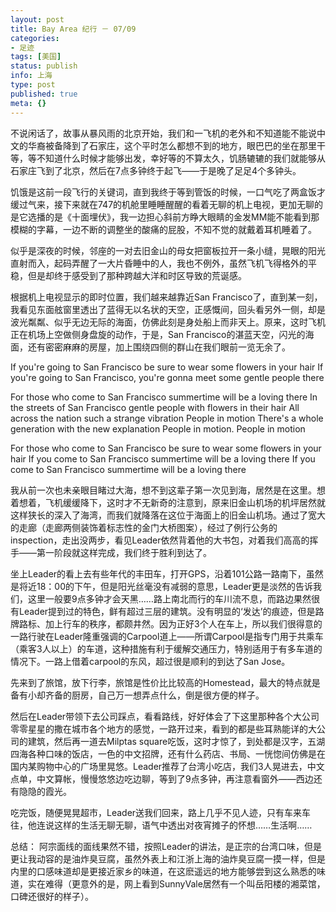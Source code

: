 ```yaml
---
layout: post
title: Bay Area 纪行 － 07/09
categories:
- 足迹
tags: [美国]
status: publish
info: 上海
type: post
published: true
meta: {}
---
```


不说闲话了，故事从暴风雨的北京开始，我们和一飞机的老外和不知道能不能说中文的华裔被备降到了石家庄，这个平时怎么都想不到的地方，眼巴巴的坐在那里干等，等不知道什么时候才能够出发，幸好等的不算太久，饥肠辘辘的我们就能够从石家庄飞到了北京，然后在7点多钟终于起飞——于是晚了足足4个多钟头。

饥饿是这前一段飞行的关键词，直到我终于等到管饭的时候，一口气吃了两盒饭才缓过气来，接下来就在747的机舱里睡睡醒醒的看着无聊的机上电视，更加无聊的是它选播的是《十面埋伏》，我一边担心斜前方睁大眼睛的金发MM能不能看到那模糊的字幕，一边不断的调整坐的酸痛的屁股，不知不觉的就戴着耳机睡着了。

似乎是深夜的时候，邻座的一对去旧金山的母女把窗板拉开一条小缝，晃眼的阳光直射而入，起码弄醒了一大片昏睡中的人，我也不例外，虽然飞机飞得格外的平稳，但是却终于感受到了那种跨越大洋和时区导致的荒诞感。

根据机上电视显示的即时位置，我们越来越靠近San Francisco了，直到某一刻，我看见东面舷窗里透出了蓝得无以名状的天空，正感慨间，回头看另外一侧，却是波光粼粼、似乎无边无际的海面，仿佛此刻是身处船上而非天上。原来，这时飞机正在机场上空做侧身盘旋的动作，于是，San Francisco的湛蓝天空，闪光的海面，还有密密麻麻的房屋，加上围绕四侧的群山在我们眼前一览无余了。

If you're going to San Francisco
be sure to wear some flowers in your hair
If you're going to San Francisco,
you're gonna meet some gentle people there

For those who come to San Francisco
summertime will be a loving there
In the streets of San Francisco
gentle people with flowers in their hair
All across the nation such a strange vibration
People in motion
There's a whole generation with the new explanation
People in motion. People in motion

For those who come to San Francisco
be sure to wear some flowers in your hair
If you come to San Francisco
summertime will be a loving there
If you come to San Francisco
summertime will be a loving there

我从前一次也未亲眼目睹过大海，想不到这辈子第一次见到海，居然是在这里。想着想着，飞机缓缓降下，这时才不无新奇的注意到，原来旧金山机场的机坪居然就这样狭长的深入了海湾，而我们就降落在这位于海面上的旧金山机场。通过了宽大的走廊（走廊两侧装饰着标志性的金门大桥图案），经过了例行公务的inspection，走出没两步，看见Leader依然背着他的大书包，对着我们高高的挥手——第一阶段就这样完成，我们终于胜利到达了。


坐上Leader的看上去有些年代的丰田车，打开GPS，沿着101公路一路南下，虽然是将近18：00的下午，但是阳光丝毫没有减弱的意思，Leader更是淡然的告诉我们，这里一般要9点多钟才会天黑……路上南北而行的车川流不息，而路边果然很有Leader提到过的特色，鲜有超过三层的建筑。没有明显的‘发达’的痕迹，但是路牌路标、加上行车的秩序，都颇井然。因为正好3个人在车上，所以我们很得意的一路行驶在Leader隆重强调的Carpool道上——所谓Carpool是指专门用于共乘车（乘客3人以上）的车道，这种措施有利于缓解交通压力，特别适用于有多车道的情况下。一路上借着carpool的东风，超过很是顺利的到达了San Jose。

先来到了旅馆，放下行李，旅馆是性价比比较高的Homestead，最大的特点就是备有小却齐备的厨房，自己万一想弄点什么，倒是很方便的样子。


然后在Leader带领下去公司踩点，看看路线，好好体会了下这里那种各个大公司零零星星的撒在城市各个地方的感觉，一路开过来，看到的都是些耳熟能详的大公司的建筑，然后再一道去Milptas square吃饭，这时才惊了，到处都是汉字，五湖四海各种口味的饭店，一色的中文招牌，还有什么药店、书局、一恍惚间仿佛是在国内某购物中心的广场里晃悠。Leader推荐了台湾小吃店，我们3人晃进去，中文点单，中文算帐，慢慢悠悠边吃边聊，等到了9点多钟，再注意看窗外——西边还有隐隐的霞光。

吃完饭，随便晃晃超市，Leader送我们回来，路上几乎不见人迹，只有车来车往，他连说这样的生活无聊无聊，语气中透出对夜宵摊子的怀想……生活啊……

总结： 阿宗面线的面线果然不错，按照Leader的讲法，是正宗的台湾口味，但是更让我动容的是油炸臭豆腐，虽然外表上和江浙上海的油炸臭豆腐一摸一样，但是内里的口感味道却是更接近家乡的味道，在这麽遥远的地方能够尝到这么熟悉的味道，实在难得（更意外的是，网上看到SunnyVale居然有一个叫岳阳楼的湘菜馆，口碑还很好的样子）。
